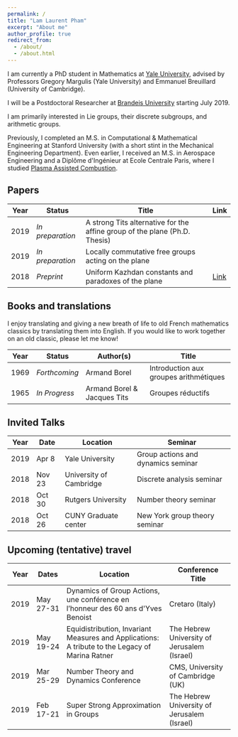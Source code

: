 ```yaml
---
permalink: /
title: "Lam Laurent Pham"
excerpt: "About me"
author_profile: true
redirect_from: 
  - /about/
  - /about.html
---
```


I am currently a PhD student in Mathematics at [Yale University](https://math.yale.edu/), advised by Professors Gregory Margulis (Yale University) and Emmanuel Breuillard (University of Cambridge).

I will be a Postdoctoral Researcher at [Brandeis University](http://www.brandeis.edu/mathematics/) starting July 2019.

I am primarily interested in Lie groups, their discrete subgroups, and arithmetic groups.

Previously, I completed an M.S. in Computational & Mathematical Engineering at Stanford University (with a short stint in the Mechanical Engineering Department). Even earlier, I received an M.S. in Aerospace Engineering and a Diplôme d'Ingénieur at Ecole Centrale Paris, where I studied [Plasma Assisted Combustion](https://ieeexplore.ieee.org/document/6012535).

## Papers

| Year | Status | Title | Link |
|---|---|---|---|
|2019|_In preparation_|A strong Tits alternative for the affine group of the plane (Ph.D. Thesis)| |
|2019|_In preparation_|Locally commutative free groups acting on the plane||
|2018|_Preprint_|Uniform Kazhdan constants and paradoxes of the plane|[Link](https://www.dropbox.com/s/1wopzdriys3plgg/2018-December-uniform-affine.pdf?dl=0)|

## Books and translations

I enjoy translating and giving a new breath of life to old French mathematics classics by translating them into English. If you would like to work together on an old classic, please let me know!

| Year | Status | Author(s) | Title |
|---|---|---|---|
|1969|_Forthcoming_|Armand Borel|Introduction aux groupes arithmétiques|
|1965|_In Progress_|Armand Borel & Jacques Tits|Groupes réductifs|

## Invited Talks

|Year|Date|Location|Seminar|
|---|---|---|---|
|2019|Apr 8|Yale University|Group actions and dynamics seminar|
|2018|Nov 23|University of Cambridge|Discrete analysis seminar|
|2018|Oct 30|Rutgers University|Number theory seminar|
|2018|Oct 26|CUNY Graduate center|New York group theory seminar|

## Upcoming (tentative) travel

|Year|Dates|Location|Conference Title|
|---|---|---|---|
|2019|May 27-31|Dynamics of Group Actions, une conférence en l’honneur des 60 ans d'Yves Benoist|Cretaro (Italy)|
|2019| May 19-24|Equidistribution, Invariant Measures and Applications: A tribute to the Legacy of Marina Ratner|The Hebrew University of Jerusalem (Israel)|
|2019|Mar 25-29|Number Theory and Dynamics Conference|CMS, University of Cambridge (UK)|
|2019|Feb 17-21|Super Strong Approximation in Groups|The Hebrew University of Jerusalem (Israel)|
